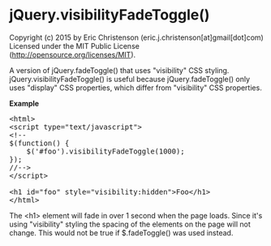 ﻿jQuery.visibilityFadeToggle()
=========================

Copyright (c) 2015 by Eric Christenson (eric.j.christenson[at]gmail[dot]com)<br />
Licensed under the MIT Public License (http://opensource.org/licenses/MIT).

A version of jQuery.fadeToggle() that uses "visibility" CSS styling. jQuery.visibilityFadeToggle() is useful because jQuery.fadeToggle() only uses "display" CSS properties, which differ from "visibility" CSS properties.


**Example**
<pre>
&lt;html&gt;
&lt;script type="text/javascript"&gt;
&lt;!--
$(function() {
    $('#foo').visibilityFadeToggle(1000);
});
//--&gt;
&lt;/script&gt;

&lt;h1 id="foo" style="visibility:hidden">Foo&lt;/h1&gt;
&lt;/html&gt;
</pre>

The &lt;h1&gt; element will fade in over 1 second when the page loads. Since it's using "visibility" styling the spacing of the elements on the page will not change. This would not be true if $.fadeToggle() was used instead. 
